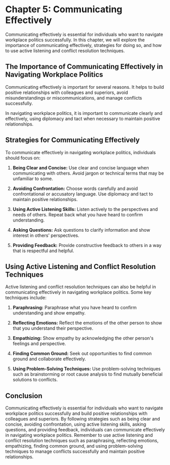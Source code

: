 Chapter 5: Communicating Effectively
====================================

Communicating effectively is essential for individuals who want to navigate workplace politics successfully. In this chapter, we will explore the importance of communicating effectively, strategies for doing so, and how to use active listening and conflict resolution techniques.

The Importance of Communicating Effectively in Navigating Workplace Politics
----------------------------------------------------------------------------

Communicating effectively is important for several reasons. It helps to build positive relationships with colleagues and superiors, avoid misunderstandings or miscommunications, and manage conflicts successfully.

In navigating workplace politics, it is important to communicate clearly and effectively, using diplomacy and tact when necessary to maintain positive relationships.

Strategies for Communicating Effectively
----------------------------------------

To communicate effectively in navigating workplace politics, individuals should focus on:

1. **Being Clear and Concise:** Use clear and concise language when communicating with others. Avoid jargon or technical terms that may be unfamiliar to some.

2. **Avoiding Confrontation:** Choose words carefully and avoid confrontational or accusatory language. Use diplomacy and tact to maintain positive relationships.

3. **Using Active Listening Skills:** Listen actively to the perspectives and needs of others. Repeat back what you have heard to confirm understanding.

4. **Asking Questions:** Ask questions to clarify information and show interest in others' perspectives.

5. **Providing Feedback:** Provide constructive feedback to others in a way that is respectful and helpful.

Using Active Listening and Conflict Resolution Techniques
---------------------------------------------------------

Active listening and conflict resolution techniques can also be helpful in communicating effectively in navigating workplace politics. Some key techniques include:

1. **Paraphrasing:** Paraphrase what you have heard to confirm understanding and show empathy.

2. **Reflecting Emotions:** Reflect the emotions of the other person to show that you understand their perspective.

3. **Empathizing:** Show empathy by acknowledging the other person's feelings and perspective.

4. **Finding Common Ground:** Seek out opportunities to find common ground and collaborate effectively.

5. **Using Problem-Solving Techniques:** Use problem-solving techniques such as brainstorming or root cause analysis to find mutually beneficial solutions to conflicts.

Conclusion
----------

Communicating effectively is essential for individuals who want to navigate workplace politics successfully and build positive relationships with colleagues and superiors. By following strategies such as being clear and concise, avoiding confrontation, using active listening skills, asking questions, and providing feedback, individuals can communicate effectively in navigating workplace politics. Remember to use active listening and conflict resolution techniques such as paraphrasing, reflecting emotions, empathizing, finding common ground, and using problem-solving techniques to manage conflicts successfully and maintain positive relationships.
